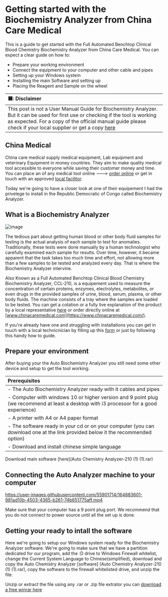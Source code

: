 # Getting started with the Biochemistry Analyzer from China Care Medical 

This is a guide to get started with the Full Automated Benchtop Clinical Blood Chemistry Biochemistry Analyzer from China Care Medical. 
You can expect a clear guide on how to:

- Prepare your working environment 
- Connect the equipment to your computer and other cable and pipes
- Setting up your Windows system 
- Installing the main Software and setting up
- Placing the Reagent and Sample on the wheel



| 🟥: Disclaimer          |
|:---------------------------|
| This post is not a User Manual Guide for Biochemistry Analyzer. But it can be used for first use or checking if the tool is working as expected. For a copy of the official manual guide please check if your local supplier or get a copy [here](https://github.com/py-tony/China-Care-Full-Automated-Benchtop-Clinical-Blood-Chemistry-Biochemistry-Analyzer-/blob/main/1582d062ab01d45b284ed9752829c434.pdf)   |


## China Medical

China care medical supply medical equipment, Lab equipment and veterinary Equipment in money countries. They aim to make quality medical tool accessible to everyone while saving their customer money and time. You can place an of any medical tool online ---> [order online](https://www.chinacaremedical.com/) or get in touch with an approved [local facilitor](https://py-tony.netlify.app/contact_china_care.html#gsc.tab=0).

Today we're going to have a closer look at one of their equipement I had the privelege to install in the Republic Democratic of Congo called Biochemistry Analyzer.


## What is a Biochemistry Analyzer


![image](https://user-images.githubusercontent.com/55901714/164881338-4753afc2-ad3c-4062-bd7f-63228912b30a.png)


The tedious part about getting human blood or other body fluid samples for testing is the actual analysis of each sample to test for anomalies. Traditionally, these tests were done manually by a human technologist who carefully examined each sample for results. Over time, however, it became apparent that the task takes too much time and effort, not allowing more than a few samples to be tested and analyzed every day. That is where the Biochemistry Analyzer intervine.


Also Known as a Full Automated Benchtop Clinical Blood Chemistry Biochemistry Analyzer, CCL-210, is a equipement used to measure the concentration of certain proteins, enzymes, electrolytes, metabolites, or even drugs in the provided samples of urine, blood, serum, plasma, or other body fluids. The machine consists of a tray where the samples are loaded to be tested. You can get a cotation or a fully live explanation of the product by a local representative [here](https://py-tony.netlify.app/contact_china_care.html#gsc.tab=0) or order directly online at [www.chinacaremedical.com](https://www.chinacaremedical.com/).

If you're already have one and struggling with installations you can get in touch with a local technicnician by filling up this [form](https://py-tony.netlify.app/contact_china_care.html#gsc.tab=0) or just by following this handy how to guide.


## Prepare your environment

After buying your the Auto Biochemistry Analyzer you still need some other device and setup to get the tool working. 

| Prerequisites          |
|:---------------------------|
| - The Auto Biochemistry Analyzer ready with it cables and pipes |
| - Computer with windows 10 or higher version and 9 point plug (we recommend at least a desktop with i3 processor for a good experience)|
| - A printer with A4 or A4 paper format |
| - The software ready in your cd or on your computer (you can download one at the link provided below it the recommended option) |
| - Download and install chinese simple language |

Download main software [here](Auto Chemistry Analyzer-210 (1) (1).rar)

## Connecting the Auto Analyzer machine to your computer

https://user-images.githubusercontent.com/55901714/164883601-981ad10b-4503-4365-b261-74b651775aff.mp4

Make sure that your computer has a 9 point plug port. We recommend that you do not connect to power source until all the set up is done.

## Getting your ready to intall the software

Here we're going to setup our Windows system ready for the Biochemistry Analyzer software. We're going to make sure that we have a partition dedicated for our program, add the :D drive to Windows Firewall whitelist, change the Current System Language to Chinese(simplified), download and copy the Auto Chemistry Analyzer [software] (Auto Chemistry Analyzer-210 (1) (1).rar), copy the software to the firewall whitelisted drive, and unzip the file.



Unzip or extract the file using any .rar or .zip file extrator you can [download a free winrar here](https://www.win-rar.com/predownload.html?&L=0)



